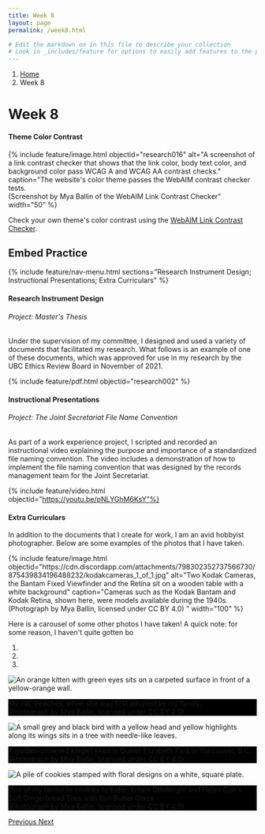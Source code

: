 ```yaml
---
title: Week 8
layout: page
permalink: /week8.html

# Edit the markdown on in this file to describe your collection
# Look in _includes/feature for options to easily add features to the page
---
```

<nav style="--bs-breadcrumb-divider: url(&#34;data:image/svg+xml,%3Csvg xmlns='http://www.w3.org/2000/svg' width='8' height='8'%3E%3Cpath d='M2.5 0L1 1.5 3.5 4 1 6.5 2.5 8l4-4-4-4z' fill='currentColor'/%3E%3C/svg%3E&#34;);" aria-label="breadcrumb">
  <ol class="breadcrumb">
    <li class="breadcrumb-item"><a href="#">Home</a></li>
    <li class="breadcrumb-item active" aria-current="page">Week 8</li>
  </ol>
</nav>

# Week 8

#### Theme Color Contrast

{% include feature/image.html objectid="research016" alt="A screenshot of a link contrast checker that shows that the link color, body text color, and background color pass WCAG A and WCAG AA contrast checks." caption="The website's color theme passes the WebAIM contrast checker tests. <br> (Screenshot by Mya Ballin of the WebAIM Link Contrast Checker" width="50" %}

Check your own theme's color contrast using the <a href="https://webaim.org/resources/linkcontrastchecker/?fcolor=0000FF&bcolor=FFFFFF">WebAIM Link Contrast Checker</a>.
            
## Embed Practice
{% include feature/nav-menu.html sections="Research Instrument Design; Instructional Presentations; Extra Curriculars" %}
  
#### Research Instrument Design
 
###### Project: Master's Thesis
 
Under the supervision of my committee, I designed and used a variety of documents that facilitated my research. What follows is an example of one of these documents, which was approved for use in my research by the UBC Ethics Review Board in November of 2021.

{% include feature/pdf.html objectid="research002" %}

#### Instructional Presentations

###### Project: The Joint Secretariat File Name Convention

As part of a work experience project, I scripted and recorded an instructional video explaining the purpose and importance of a standardized file naming convention. The video includes a demonstration of how to implement the file naming convention that was designed by the records management team for the Joint Secretariat. 

{% include feature/video.html objectid="https://youtu.be/pNLYGhM6KsY"%}

#### Extra Curriculars

In addition to the documents that I create for work, I am an avid hobbyist photographer. Below are some examples of the photos that I have taken.

<div class="container">
            {% include feature/image.html objectid="https://cdn.discordapp.com/attachments/798302352737566730/875439834196488232/kodakcameras_1_of_1.jpg" alt="Two Kodak Cameras, the Bantam Fixed Viewfinder and the Retina sit on a wooden table with a white background" caption="Cameras such as the Kodak Bantam and Kodak Retina, shown here, were models available during the 1940s. <br> (Photograph by Mya Ballin, licensed under CC BY 4.0) " width="100" %}
</div>

Here is a carousel of some other photos I have taken! A quick note: for some reason, I haven't quite gotten bo  

<div id="carousel-photos" class="carousel slide" data-ride="carousel">
    <ol class="carousel-indicators">
    <li data-target="#carouselExampleIndicators" data-slide-to="0" class="active"></li>
    <li data-target="#carouselExampleIndicators" data-slide-to="1"></li>
    <li data-target="#carouselExampleIndicators" data-slide-to="2"></li>
    </ol>
<div class="carousel-inner">
          <div class="carousel-item active">
                <img class="d-block w-50" src="https://payload.cargocollective.com/1/10/326832/14008495/pets-2_2000_c.jpg" alt="An orange kitten with green eyes sits on a carpeted surface in front of a yellow-orange wall.">
                <div class="carousel-caption d-none d-md-block">
    <p style="background-color:#000000">My cat, Peaches, when she was first adopted by my family. <br> (Photograph by Mya Ballin, licensed under CC BY 4.0)</p>
                </div>
          </div>
          <div class="carousel-item">
                <img class="d-block w-50" src="https://payload.cargocollective.com/1/10/326832/14209152/goldenkinglet-1-of-1_2000_c.jpg" alt="A small grey and black bird with a yellow head and yellow highlights along its wings sits in a tree with needle-like leaves.">
                <div class="carousel-caption d-none d-md-block">
    <p style="background-color:#000000">A golden-crowned kinglet seen in Queen Elizabeth Park in Vancouver, B.C..<br> (Photograph by Mya Ballin, licensed under CC BY 4.0)</p>
                </div>
          </div>
          <div class="carousel-item">
               <img class="d-block w-50" src="https://payload.cargocollective.com/1/10/326832/9092884/ginger-2_2000_c.jpg" alt="A pile of cookies stamped with floral designs on a white, square plate.">
                <div class="carousel-caption d-none d-md-block">
    <p style="background-color:#000000">One of my favourite cookies to bake: Yotam Ottolenghi and Helen Goh's Soft Gingerbread Tiles with Run Butter Glaze<br> (Photograph by Mya Ballin, licensed under CC BY 4.0)</p>
                 </div>
          </div>
</div>
    <a class="carousel-control-prev" href="#carouselExampleIndicators" role="button" data-slide="prev">
    <span class="carousel-control-prev-icon" aria-hidden="true"></span>
    <span class="sr-only">Previous</span>
  </a>
  <a class="carousel-control-next" href="#carouselExampleIndicators" role="button" data-slide="next">
    <span class="carousel-control-next-icon" aria-hidden="true"></span>
    <span class="sr-only">Next</span>
  </a>
</div>
